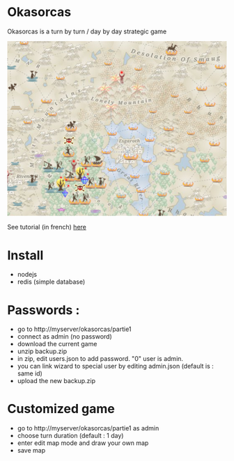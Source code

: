 # Okasorcas
Okasorcas is a turn by turn / day by day strategic game 

![Okasorcas](/public/images/map_sample.png)

See tutorial (in french) [here](http://okasorcas.eu01.aws.af.cm/tutorial)

# Install
- nodejs
- redis (simple database) 

# Passwords :
- go to http://myserver/okasorcas/partie1
- connect as admin (no password)
- download the current game 
- unzip backup.zip
- in zip, edit users.json to add password.  "0" user is admin.
- you can link wizard to special user by editing admin.json (default is : same id)
- upload the new backup.zip

# Customized game
- go to http://myserver/okasorcas/partie1 as admin
- choose turn duration (default : 1 day)
- enter edit map mode and draw your own map
- save map


